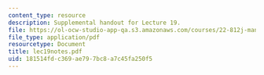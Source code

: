 ```yaml
---
content_type: resource
description: Supplemental handout for Lecture 19.
file: https://ol-ocw-studio-app-qa.s3.amazonaws.com/courses/22-812j-managing-nuclear-technology-spring-2004/181514fdc369ae797bc8a7c45fa250f5_lec19notes.pdf
file_type: application/pdf
resourcetype: Document
title: lec19notes.pdf
uid: 181514fd-c369-ae79-7bc8-a7c45fa250f5
---
```

